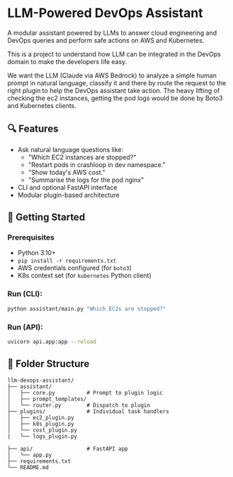 # LLM-Powered DevOps Assistant

A modular assistant powered by LLMs to answer cloud engineering and DevOps queries and perform safe actions on AWS and Kubernetes.

This is a project to understand how LLM can be integrated in the DevOps domain to make the developers life easy.

We want the LLM (Claude via AWS Bedrock) to analyze a simple human prompt in natural language, classify it and there by route the request to the right plugin to help the DevOps assistant take action. The heavy lifting of checking the ec2 instances, getting the pod logs would be done by Boto3 and Kubernetes clients.

## 🔍 Features
- Ask natural language questions like:
  - "Which EC2 instances are stopped?"
  - "Restart pods in crashloop in dev namespace."
  - "Show today's AWS cost."
  - "Summarise the logs for the pod nginx"
- CLI and optional FastAPI interface
- Modular plugin-based architecture

## 🚀 Getting Started

### Prerequisites
- Python 3.10+
- `pip install -r requirements.txt`
- AWS credentials configured (for `boto3`)
- K8s context set (for `kubernetes` Python client)

### Run (CLI):
```bash
python assistant/main.py "Which EC2s are stopped?"
```

### Run (API):
```bash
uvicorn api.app:app --reload
```

## 📁 Folder Structure
```
llm-devops-assistant/
├── assistant/
│   ├── core.py          # Prompt to plugin logic
│   ├── prompt_templates/
│   └── router.py        # Dispatch to plugin
├── plugins/             # Individual task handlers
│   ├── ec2_plugin.py
│   ├── k8s_plugin.py
│   └── cost_plugin.py
|   └── logs_plugin.py

├── api/                 # FastAPI app
│   └── app.py
├── requirements.txt
└── README.md
```